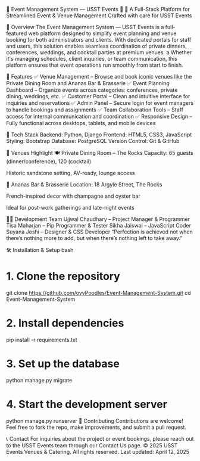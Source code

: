 🎉 Event Management System — USST Events 📅
📌 A Full-Stack Platform for Streamlined Event & Venue Management
Crafted with care for USST Events

🚀 Overview
The Event Management System — USST Events is a full-featured web platform designed to simplify event planning and venue booking for both administrators and clients. 
With dedicated portals for staff and users, this solution enables seamless coordination of private dinners, conferences, weddings, and cocktail parties at premium venues.
a Whether it's managing schedules, client inquiries, or team communication, this platform ensures that event operations run smoothly from start to finish.

🎯 Features
✅ Venue Management – Browse and book iconic venues like the Private Dining Room and Ananas Bar & Brasserie
✅ Event Planning Dashboard – Organize events across categories: conferences, private dining, weddings, etc.
✅ Customer Portal – Clean and intuitive interface for inquiries and reservations
✅ Admin Panel – Secure login for event managers to handle bookings and assignments
✅ Team Collaboration Tools – Staff access for internal communication and coordination
✅ Responsive Design – Fully functional across desktops, tablets, and mobile devices

🧠 Tech Stack
Backend: Python, Django
Frontend: HTML5, CSS3, JavaScript
Styling: Bootstrap
Database: PostgreSQL
Version Control: Git & GitHub

🏢 Venues Highlight
🍽️ Private Dining Room – The Rocks
Capacity: 65 guests (dinner/conference), 120 (cocktail)

Historic sandstone setting, AV-ready, lounge access

🍾 Ananas Bar & Brasserie
Location: 18 Argyle Street, The Rocks

French-inspired decor with champagne and oyster bar

Ideal for post-work gatherings and late-night events

👨‍💻 Development Team
Ujjwal Chaudhary – Project Manager & Programmer
Tisa Maharjan – Pip Programmer & Tester
Sikha Jaiswal – JavaScript Coder
Suyana Joshi – Designer & CSS Developer
“Perfection is achieved not when there’s nothing more to add, but when there’s nothing left to take away.”

🛠️ Installation & Setup
bash
# 1. Clone the repository
git clone https://github.com/oyyPoodles/Event-Management-System.git
cd Event-Management-System

# 2. Install dependencies
pip install -r requirements.txt

# 3. Set up the database
python manage.py migrate

# 4. Start the development server
python manage.py runserver
💬 Contributing
Contributions are welcome! Feel free to fork the repo, make improvements, and submit a pull request.


📞 Contact
For inquiries about the project or event bookings, please reach out to the USST Events team through our Contact Us page.
© 2025 USST Events Venues & Catering. All rights reserved.
Last updated: April 12, 2025
